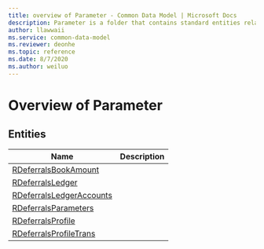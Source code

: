 ```yaml
---
title: overview of Parameter - Common Data Model | Microsoft Docs
description: Parameter is a folder that contains standard entities related to the Common Data Model.
author: llawwaii
ms.service: common-data-model
ms.reviewer: deonhe
ms.topic: reference
ms.date: 8/7/2020
ms.author: weiluo
---
```


# Overview of Parameter


## Entities

|Name|Description|
|---|---|
|[RDeferralsBookAmount](RDeferralsBookAmount.md)||
|[RDeferralsLedger](RDeferralsLedger.md)||
|[RDeferralsLedgerAccounts](RDeferralsLedgerAccounts.md)||
|[RDeferralsParameters](RDeferralsParameters.md)||
|[RDeferralsProfile](RDeferralsProfile.md)||
|[RDeferralsProfileTrans](RDeferralsProfileTrans.md)||
